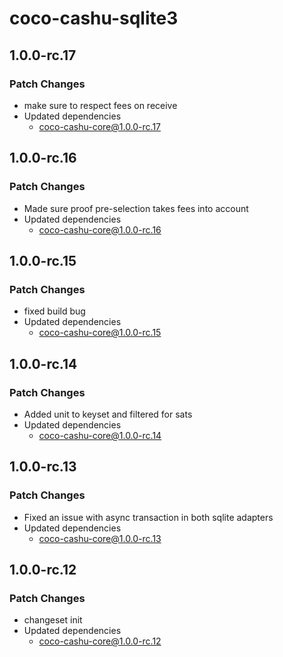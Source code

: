 # coco-cashu-sqlite3

## 1.0.0-rc.17

### Patch Changes

- make sure to respect fees on receive
- Updated dependencies
  - coco-cashu-core@1.0.0-rc.17

## 1.0.0-rc.16

### Patch Changes

- Made sure proof pre-selection takes fees into account
- Updated dependencies
  - coco-cashu-core@1.0.0-rc.16

## 1.0.0-rc.15

### Patch Changes

- fixed build bug
- Updated dependencies
  - coco-cashu-core@1.0.0-rc.15

## 1.0.0-rc.14

### Patch Changes

- Added unit to keyset and filtered for sats
- Updated dependencies
  - coco-cashu-core@1.0.0-rc.14

## 1.0.0-rc.13

### Patch Changes

- Fixed an issue with async transaction in both sqlite adapters
- Updated dependencies
  - coco-cashu-core@1.0.0-rc.13

## 1.0.0-rc.12

### Patch Changes

- changeset init
- Updated dependencies
  - coco-cashu-core@1.0.0-rc.12
